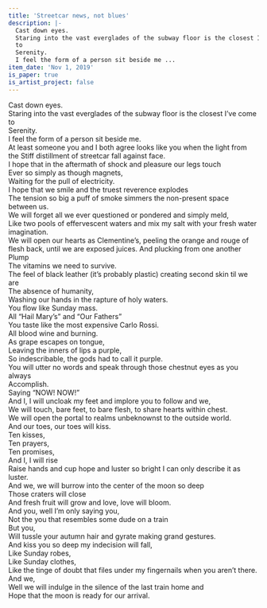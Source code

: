 ```yaml
---
title: 'Streetcar news, not blues'
description: |-
  Cast down eyes.  
  Staring into the vast everglades of the subway floor is the closest I’ve come
  to  
  Serenity.  
  I feel the form of a person sit beside me ...
item_date: 'Nov 1, 2019'
is_paper: true
is_artist_project: false
---
```

Cast down eyes.\
Staring into the vast everglades of the subway floor is the closest I’ve come to\
Serenity.\
I feel the form of a person sit beside me.\
At least someone you and I both agree looks like you when the light from\
the Stiff distillment of streetcar fall against face.\
I hope that in the aftermath of shock and pleasure our legs touch\
Ever so simply as though magnets,\
Waiting for the pull of electricity.\
I hope that we smile and the truest reverence explodes\
The tension so big a puff of smoke simmers the non-present space between us.\
We will forget all we ever questioned or pondered and simply meld,\
Like two pools of effervescent waters and mix my salt with your fresh water imagination.\
We will open our hearts as Clementine’s, peeling the orange and rouge of\
flesh back, until we are exposed juices. And plucking from one another\
Plump\
The vitamins we need to survive.\
The feel of black leather (it’s probably plastic) creating second skin til we are\
The absence of humanity,\
Washing our hands in the rapture of holy waters.\
You flow like Sunday mass.\
All “Hail Mary’s” and “Our Fathers”\
You taste like the most expensive Carlo Rossi.\
All blood wine and burning.\
As grape escapes on tongue,\
Leaving the inners of lips a purple,\
So indescribable, the gods had to call it purple.\
You will utter no words and speak through those chestnut eyes as you always\
Accomplish.\
Saying “NOW! NOW!”\
And I, I will uncloak my feet and implore you to follow and we,\
We will touch, bare feet, to bare flesh, to share hearts within chest.\
We will open the portal to realms unbeknownst to the outside world.\
And our toes, our toes will kiss.\
Ten kisses,\
Ten prayers,\
Ten promises,\
And I, I will rise\
Raise hands and cup hope and luster so bright I can only describe it as luster.\
And we, we will burrow into the center of the moon so deep\
Those craters will close\
And fresh fruit will grow and love, love will bloom.\
And you, well I’m only saying you,\
Not the you that resembles some dude on a train\
But you,\
Will tussle your autumn hair and gyrate making grand gestures.\
And kiss you so deep my indecision will fall,\
Like Sunday robes,\
Like Sunday clothes,\
Like the tinge of doubt that files under my fingernails when you aren’t there.\
And we,\
Well we will indulge in the silence of the last train home and\
Hope that the moon is ready for our arrival.
